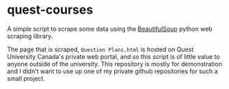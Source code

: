 # quest-courses
A simple script to scrape some data using the [BeautifulSoup](http://www.crummy.com/software/BeautifulSoup/) python web scraping library.

The page that is scraped, `Question Plans.html` is hosted on Quest University Canada's private web portal, and so this script is of little value to anyone outside of the university. This repository is mostly for demonstration and I didn't want to use up one of my private github repositories for such a small project.
